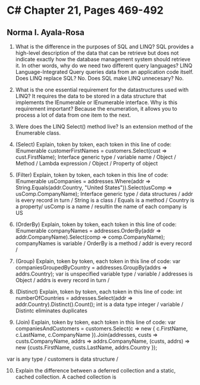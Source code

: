 # C# Chapter 21, Pages 469-492

## Norma I. Ayala-Rosa

1. What is the difference in the purposes of SQL and LINQ? SQL provides a high-level description of the data that can be retrieve but does not indicate exactly how the database management system should retrieve it.
In other words, why do we need two different query languages?
LINQ Language-Integrated Query queries data from an application code itself.
Does LINQ replace SQL? No.
Does SQL make LINQ unnecesary? No.

2. What is the one essential requirement for the datastructures used with LINQ? It requires the data to be stored in a data structure that implements the IEnumerable or IEnumerable<T> interface. 
Why is this requirement important? Because the enumeration, it allows you to process a lot of data from one item to the next.

3. Were does the LINQ Select() method live? Is an extension method of the Enumerable class.

4. (Select) Explain, token by token, each token in this line of code:
IEnumerable<string> customerFirstNames = customers.Select(cust => cust.FirstName);
Interface generic type / variable name / Object / Method / Lambda expression / Object / Property of object

5. (Filter) Explain, token by token, each token in this line of code:
IEnumerable<string> usCompanies = addresses.Where(addr =>
String.Equals(addr.Country, "United States")).Select(usComp => usComp.CompanyName);
Interface generic type / data structures / addr is every record in turn / String is a class / Equals is a method / Country is a property/
usComp is a name / resultin the name of each company is US

6. (OrderBy) Explain, token by token, each token in this line of code:
IEnumerable<string> companyNames = addresses.OrderBy(addr =>
addr.CompanyName).Select(comp => comp.CompanyName);
companyNames is variable / OrderBy is a method / addr is every record / 

7. (Group) Explain, token by token, each token in this line of code:
var companiesGroupedByCountry = addresses.GroupBy(addrs => addrs.Country);
var is unspecified variable type / variable / addresses is Object / addrs is every record in turn / 

8. (Distinct) Explain, token by token, each token in this line of code:
int numberOfCountries = addresses.Select(addr => addr.Country).Distinct().Count();
int is a data type integer / variable / Distintc eliminates duplicates

9. (Join) Explain, token by token, each token in this line of code:
var companiesAndCustomers =
customers.Select(c =>
new { c.FirstName, c.LastName, c.CompanyName }).Join(addresses, custs =>
custs.CompanyName, addrs => addrs.CompanyName, (custs, addrs) =>
new {custs.FirstName, custs.LastName, addrs.Country });

var is any type / customers is data structure / 

10. Explain the difference between a deferred collection and a static, cached collection.
A cached collection is

